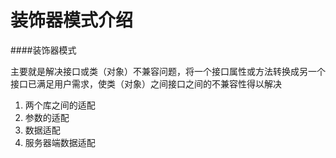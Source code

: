 # 装饰器模式介绍

####装饰器模式

主要就是解决接口或类（对象）不兼容问题，将一个接口属性或方法转换成另一个接口已满足用户需求，使类（对象）之间接口之间的不兼容性得以解决
1. 两个库之间的适配
2. 参数的适配
3. 数据适配
4. 服务器端数据适配

